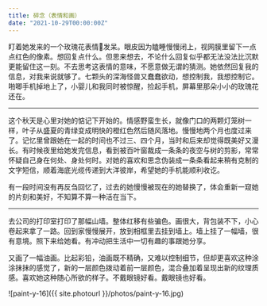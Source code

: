 ```yaml
---
title: 碎念（表情和画）
date: "2021-10-29T00:00:00Z"
---
```


盯着她发来的一个玫瑰花表情🌹发呆。眼皮因为瞌睡慢慢闭上，视网膜里留下一点点红色的像素。想回复点什么。但思来想去，不论什么回复似乎都无法没法比沉默更能留住这一刻。不去思考这表情的意味，不愿意做无谓的猜测。她依然回复我的信息，对我来说就够了。七颗头的深海怪兽又蠢蠢欲动，想控制我，我想控制它。啪唧手机掉地上了，小婴儿和我同时被惊醒，捡起手机，屏幕里那朵小小的玫瑰花还在。

---

这个秋天是心里对她的惦记下开始的。情感野蛮生长，就像门口的两颗灯笼树一样，叶子从盛夏的青绿变成明快的橙红色然后随风落地。慢慢地两个月也度过来了。记忆里曾跟她在一起的时间也不过三、四个月，当时和后来却觉得既美好又漫长。有时候夜里给她发完信息，看到被百叶窗裁成一条条的夜空与树的剪影，常常怀疑自己身在何处、身处何时。对她的喜欢和思念伪装成一条条看起来稍有克制的文字短信，顺着海底光缆传递到大洋彼岸，希望她的手机能顺利收讫。

有一段时间没有再反刍回忆了，过去的她慢慢被现在的她替换了，体会重新一窥她的片刻和美好，不知算不算一种活在当下。

---

去公司的打印室打印了那幅山墙。整体红移有些骗色。画很大，背包装不下，小心卷起来拿了一路。回到家慢慢展开，放到相框里去挂到墙上。墙上挂了一幅墙，很有意境。照下来给她看。有冲动把生活中一切有趣的事跟她分享。

又画了一幅油画。比起彩铅，油画既不精确，又难以控制细节，但却更喜欢这种涂涂抹抹的感觉了，新的一层颜色拨动着前一层颜色，混合叠加着呈现出新的纹理质感。喜欢她这种随心所欲的样子。不戴眼镜好看。戴眼镜也好看。

![paint-y-16]({{ site.photourl }}/photos/paint-y-16.jpg)